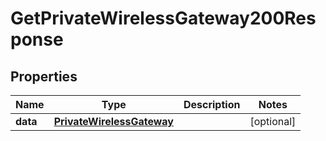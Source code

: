 

# GetPrivateWirelessGateway200Response


## Properties

| Name | Type | Description | Notes |
|------------ | ------------- | ------------- | -------------|
|**data** | [**PrivateWirelessGateway**](PrivateWirelessGateway.md) |  |  [optional] |



